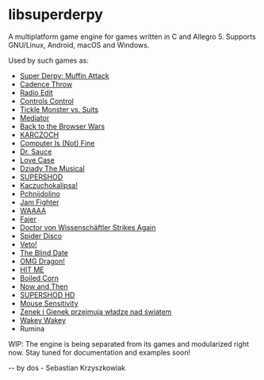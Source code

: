 # libsuperderpy
A multiplatform game engine for games written in C and Allegro 5. Supports GNU/Linux, Android, macOS and Windows.

Used by such games as:
- [Super Derpy: Muffin Attack](https://github.com/dos1/SuperDerpy)
- [Cadence Throw](https://github.com/dos1/CadenceThrow)
- [Radio Edit](https://github.com/dos1/RadioEdit)
- [Controls Control](https://github.com/dos1/moreisbetter/tree/master/controlscontrol)
- [Tickle Monster vs. Suits](https://github.com/dos1/TickleMonster)
- [Mediator](https://github.com/dos1/mediator)
- [Back to the Browser Wars](https://github.com/dos1/bttbw)
- [KARCZOCH](https://github.com/dos1/karczoch)
- [Computer Is (Not) Fine](https://github.com/dos1/cinf)
- [Dr. Sauce](https://github.com/dos1/DrSauce)
- [Love Case](https://github.com/dos1/lovecase)
- [Dziady The Musical](https://github.com/dos1/DziadyTheMusical)
- [SUPERSHOD](https://github.com/dos1/supershod)
- [Kaczuchokalipsa!](https://github.com/dos1/kaczuchokalipsa)
- [Pchnijdolino](https://github.com/dos1/pchnijdolino)
- [Jam Fighter](https://github.com/dos1/jamfighter)
- [WAAAA](https://github.com/dos1/waaaa)
- [Fajer](https://github.com/dos1/fajer)
- [Doctor von Wissenschäftler Strikes Again](https://github.com/dos1/dwsa)
- [Spider Disco](https://github.com/dos1/spiderdisco)
- [Veto!](https://github.com/dos1/veto)
- [The Blind Date](https://github.com/dos1/blinddate)
- [OMG Dragon!](https://github.com/dos1/omgdragon)
- [HIT ME](https://github.com/dos1/hitme)
- [Boiled Corn](https://github.com/dos1/boiledcorn)
- [Now and Then](https://github.com/dos1/nowandthen)
- [SUPERSHOD HD](https://github.com/dos1/supershod/tree/remake)
- [Mouse Sensitivity](https://github.com/dos1/mousesensitivity)
- [Zenek i Gienek przejmują władzę nad światem](https://github.com/dos1/zenek-i-gienek-przejmuja-wladze-nad-swiatem)
- [Wakey Wakey](https://github.com/dos1/wakeywakey)
- Rumina

WIP: The engine is being separated from its games and modularized right now. Stay tuned for documentation and examples soon!

--
by dos - Sebastian Krzyszkowiak
